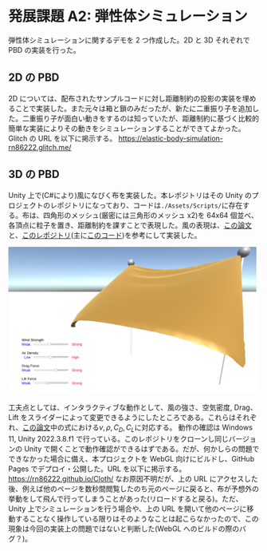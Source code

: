# 発展課題 A2: 弾性体シミュレーション

弾性体シミュレーションに関するデモを 2 つ作成した。2D と 3D それぞれで PBD の実装を行った。

## 2D の PBD

2D については、配布されたサンプルコードに対し距離制約の投影の実装を埋めることで実装した。また元々は箱と鎖のみだったが、新たに二重振り子を追加した。二重振り子が面白い動きをするのは知っていたが、距離制約に基づく比較的簡単な実装によりその動きをシミュレーションすることができてよかった。
Glitch の URL を以下に掲示する。
https://elastic-body-simulation-rn86222.glitch.me/

## 3D の PBD

Unity 上で(C#により)風になびく布を実装した。本レポジトリはその Unity のプロジェクトのレポジトリになっており、コードは`./Assets/Scripts/`に存在する。布は、四角形のメッシュ(厳密には三角形のメッシュ x2)を 64x64 個並べ、各頂点に粒子を置き、距離制約を課すことで表現した。風の表現は、[この論文](https://dl.acm.org/doi/10.1145/2614106.2614120)と、[このレポジトリ](https://github.com/yuki-koyama/elasty)(主に[このコード](https://github.com/yuki-koyama/elasty/blob/b959790659968d3793f78c882bb39619c81886ce/src/cloth-sim-object.cpp))を参考にして実装した。

<img width="500" src="./image.png">

工夫点としては、インタラクティブな動作として、風の強さ、空気密度, Drag、Lift をスライダーによって変更できるようにしたところである。これらはそれぞれ、[この論文](https://dl.acm.org/doi/10.1145/2614106.2614120)中の式における$v, \rho, C_D, C_L$に対応する。
動作の確認は Windows 11, Unity 2022.3.8.f1 で行っている。このレポジトリをクローンし同じバージョンの Unity で開くことで動作確認ができるはずである。だが、何かしらの問題でできなかった場合に備え、本プロジェクトを WebGL 向けにビルドし、GitHub Pages でデプロイ・公開した。URL を以下に掲示する。
https://rn86222.github.io/Cloth/
なお原因不明だが、上の URL にアクセスした後、例えば他のページを数秒間閲覧したのち元のページに戻ると、布が予想外の挙動をして飛んで行ってしまうことがあった(リロードすると戻る)。ただ、Unity 上でシミュレーションを行う場合や、上の URL を開いて他のページに移動することなく操作している限りはそのようなことは起こらなかったので、この現象は今回の実装上の問題ではないと判断した(WebGL へのビルドの際のバグ？)。

